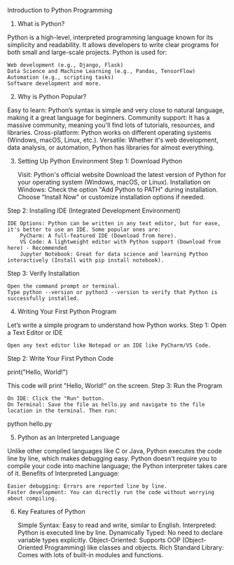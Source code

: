 Introduction to Python Programming 
1. What is Python?

Python is a high-level, interpreted programming language known for its simplicity and readability. It allows developers to write clear programs for both small and large-scale projects. Python is used for:

    Web development (e.g., Django, Flask)
    Data Science and Machine Learning (e.g., Pandas, TensorFlow)
    Automation (e.g., scripting tasks)
    Software development and more. 

2. Why is Python Popular?

Easy to learn: Python’s syntax is simple and very close to natural language, making it a great language for beginners.
Community support: It has a massive community, meaning you'll find lots of tutorials, resources, and libraries.
Cross-platform: Python works on different operating systems (Windows, macOS, Linux, etc.).
Versatile: Whether it's web development, data analysis, or automation, Python has libraries for almost everything.

3. Setting Up Python Environment
Step 1: Download Python

    Visit: Python's official website
    Download the latest version of Python for your operating system (Windows, macOS, or Linux).
    Installation on Windows:
        Check the option "Add Python to PATH" during installation.
        Choose “Install Now” or customize installation options if needed.

Step 2: Installing IDE (Integrated Development Environment)

    IDE Options: Python can be written in any text editor, but for ease, it's better to use an IDE. Some popular ones are:
        PyCharm: A full-featured IDE (Download from here).
        VS Code: A lightweight editor with Python support (Download from here) - Recommended
        Jupyter Notebook: Great for data science and learning Python interactively (Install with pip install notebook).

Step 3: Verify Installation

    Open the command prompt or terminal.
    Type python --version or python3 --version to verify that Python is successfully installed.

4. Writing Your First Python Program

Let’s write a simple program to understand how Python works.
Step 1: Open a Text Editor or IDE

    Open any text editor like Notepad or an IDE like PyCharm/VS Code.

Step 2: Write Your First Python Code

print("Hello, World!")

This code will print "Hello, World!" on the screen.
Step 3: Run the Program

    On IDE: Click the "Run" button.
    On Terminal: Save the file as hello.py and navigate to the file location in the terminal. Then run:

python hello.py

5. Python as an Interpreted Language

Unlike other compiled languages like C or Java, Python executes the code line by line, which makes debugging easy. Python doesn't require you to compile your code into machine language; the Python interpreter takes care of it.
Benefits of Interpreted Language:

    Easier debugging: Errors are reported line by line.
    Faster development: You can directly run the code without worrying about compiling.

6. Key Features of Python

    Simple Syntax: Easy to read and write, similar to English.
    Interpreted: Python is executed line by line.
    Dynamically Typed: No need to declare variable types explicitly.
    Object-Oriented: Supports OOP (Object-Oriented Programming) like classes and objects.
    Rich Standard Library: Comes with lots of built-in modules and functions.
